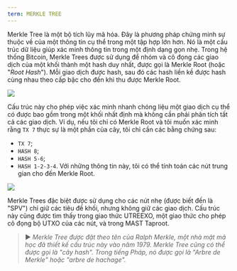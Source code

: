 ```yaml
---
term: MERKLE TREE
---
```


Merkle Tree là một bộ tích lũy mã hóa. Đây là phương pháp chứng minh sự thuộc về của một thông tin cụ thể trong một tập hợp lớn hơn. Nó là một cấu trúc dữ liệu giúp xác minh thông tin trong một định dạng gọn nhẹ. Trong hệ thống Bitcoin, Merkle Trees được sử dụng để nhóm và cô đọng các giao dịch của một khối thành một hash duy nhất, được gọi là Merkle Root (hoặc "*Root Hash*"). Mỗi giao dịch được hash, sau đó các hash liền kề được hash cùng nhau theo cấp bậc cho đến khi thu được Merkle Root.

![](../../dictionnaire/assets/1.png)

Cấu trúc này cho phép việc xác minh nhanh chóng liệu một giao dịch cụ thể có được bao gồm trong một khối nhất định mà không cần phải phân tích tất cả các giao dịch. Ví dụ, nếu tôi chỉ có Merkle Root và tôi muốn xác minh rằng `TX 7` thực sự là một phần của cây, tôi chỉ cần các bằng chứng sau:
* `TX 7`;
* `HASH 8`;
* `HASH 5-6`;
* `HASH 1-2-3-4`.
Với những thông tin này, tôi có thể tính toán các nút trung gian cho đến Merkle Root.

![](../../dictionnaire/assets/2.png)

Merkle Trees đặc biệt được sử dụng cho các nút nhẹ (được biết đến là "SPV") chỉ giữ các tiêu đề khối, nhưng không giữ các giao dịch. Cấu trúc này cũng được tìm thấy trong giao thức UTREEXO, một giao thức cho phép cô đọng bộ UTXO của các nút, và trong MAST Taproot.

> ► *Merkle Tree được đặt theo tên của Ralph Merkle, một nhà mật mã học đã thiết kế cấu trúc này vào năm 1979. Merkle Tree cũng có thể được gọi là "cây hash". Trong tiếng Pháp, nó được gọi là "Arbre de Merkle" hoặc "arbre de hachage".*